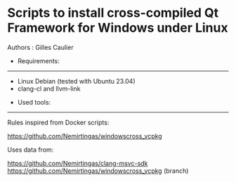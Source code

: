 Scripts to install cross-compiled Qt Framework for Windows under Linux
======================================================================

Authors : Gilles Caulier <caulier dot gilles at gmail dot com>

* Requirements:
---------------

- Linux Debian (tested with Ubuntu 23.04)
- clang-cl and llvm-link

* Used tools:
-------------

Rules inspired from Docker scripts:

https://github.com/Nemirtingas/windowscross_vcpkg

Uses data from:

https://github.com/Nemirtingas/clang-msvc-sdk
https://github.com/Nemirtingas/windowscross_vcpkg (branch)
